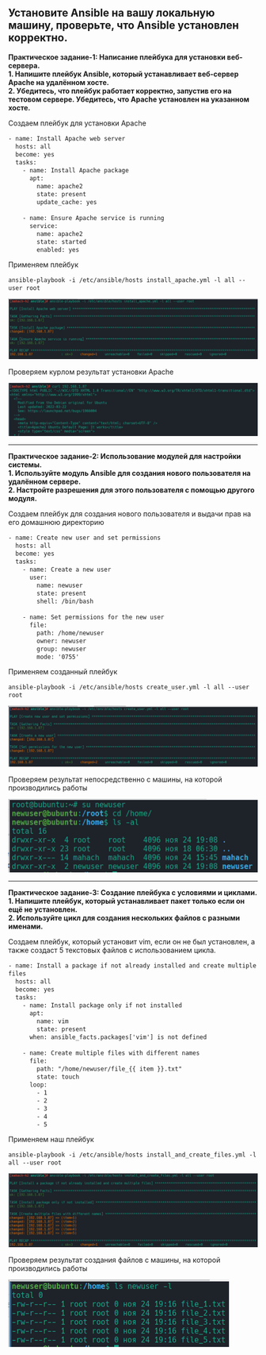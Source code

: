 
**Установите Ansible на вашу локальную машину, проверьте, что Ansible установлен корректно.** <br>
---

**Практическое задание-1: Написание плейбука для установки веб-сервера.** <br>
**1. Напишите плейбук Ansible, который устанавливает веб-сервер Apache на удалённом хосте.** <br>
**2. Убедитесь, что плейбук работает корректно, запустив его на тестовом сервере. Убедитесь, что Apache установлен на указанном хосте.** <br>

Создаем плейбук для установки Apache

```
- name: Install Apache web server
  hosts: all
  become: yes
  tasks:
    - name: Install Apache package
      apt:
        name: apache2
        state: present
        update_cache: yes

    - name: Ensure Apache service is running
      service:
        name: apache2
        state: started
        enabled: yes
```
Применяем плейбук
```
ansible-playbook -i /etc/ansible/hosts install_apache.yml -l all --user root

```
![11](https://github.com/Mahach22/6.9/blob/main/1.1apache.install.png)

Проверяем курлом результат установки Apache

![12](https://github.com/Mahach22/6.9/blob/main/1.2.apache.curl.png)


---

**Практическое задание-2: Использование модулей для настройки системы.** <br>
**1. Используйте модуль Ansible для создания нового пользователя на удалённом сервере.** <br>
**2. Настройте разрешения для этого пользователя с помощью другого модуля.** <br>

Создаем плейбук для создания нового пользователя и выдачи прав на его домашнюю директорию
```
- name: Create new user and set permissions
  hosts: all
  become: yes
  tasks:
    - name: Create a new user
      user:
        name: newuser
        state: present
        shell: /bin/bash

    - name: Set permissions for the new user
      file:
        path: /home/newuser
        owner: newuser
        group: newuser
        mode: '0755'

```
Применяем созданный плейбук
```
ansible-playbook -i /etc/ansible/hosts create_user.yml -l all --user root
```

![21](https://github.com/Mahach22/6.9/blob/main/2.1.user.and.permissions.png)

Проверяем результат непосредственно с машины, на которой производились работы

![22](https://github.com/Mahach22/6.9/blob/main/2.2.permissions.remote.machine.png)

---

**Практическое задание-3: Создание плейбука с условиями и циклами.** <br>
**1. Напишите плейбук, который устанавливает пакет только если он ещё не установлен.** <br>
**2. Используйте цикл для создания нескольких файлов с разными именами.** <br>

Создаем плейбук, который установит vim, если он не был установлен, а также создаст 5 текстовых файлов с использованием цикла.

```
- name: Install a package if not already installed and create multiple files
  hosts: all
  become: yes
  tasks:
    - name: Install package only if not installed
      apt:
        name: vim
        state: present
      when: ansible_facts.packages['vim'] is not defined

    - name: Create multiple files with different names
      file:
        path: "/home/newuser/file_{{ item }}.txt"
        state: touch
      loop:
        - 1
        - 2
        - 3
        - 4
        - 5

```

Применяем наш плейбук

```
ansible-playbook -i /etc/ansible/hosts install_and_create_files.yml -l all --user root
```

![31](https://github.com/Mahach22/6.9/blob/main/3.install.and.create.png)

Проверяем результат создания файлов с машины, на которой производились работы

![32](https://github.com/Mahach22/6.9/blob/main/3.created.files.png)
